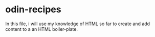 # odin-recipes
In this file, i will use my knowledge of HTML so far to create and add content to a an HTML boiler-plate.